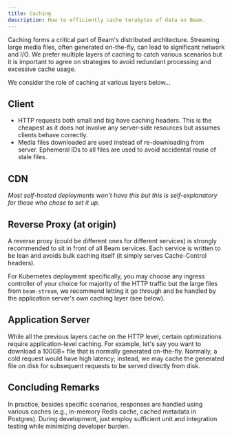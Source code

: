 ```yaml
---
title: Caching
description: How to efficiently cache terabytes of data on Beam.
---
```


Caching forms a critical part of Beam's distributed architecture. Streaming large media files, often generated on-the-fly, can lead to significant network and I/O. We prefer multiple layers of caching to catch various scenarios but it is important to agree on strategies to avoid redundant processing and excessive cache usage.

We consider the role of caching at various layers below...

## Client

- HTTP requests both small and big have caching headers. This is the cheapest as it does not involve any server-side resources but assumes clients behave correctly.
- Media files downloaded are used instead of re-downloading from server. Ephemeral IDs to all files are used to avoid accidental reuse of stale files.

## CDN

*Most self-hosted deployments won't have this but this is self-explanatory for those who chose to set it up.*

## Reverse Proxy (at origin)

A reverse proxy (could be different ones for different services) is strongly recommended to sit in front of all Beam services. Each service is written to be lean and avoids bulk caching itself (it simply serves Cache-Control headers).

For Kubernetes deployment specifically, you may choose any ingress controller of your choice for majority of the HTTP traffic but the large files from `beam-stream`, we recommend letting it go through and be handled by the application server's own caching layer (see below).

## Application Server

While all the previous layers cache on the HTTP level, certain optimizations require application-level caching. For example, let's say you want to download a 100GB+ file that is normally generated on-the-fly. Normally, a cold request would have high latency; instead, we may cache the generated file on disk for subsequent requests to be served directly from disk.

## Concluding Remarks

In practice, besides specific scenarios, responses are handled using various caches (e.g., in-memory Redis cache, cached metadata in Postgres). During development, just employ sufficient unit and integration testing while minimizing developer burden.
